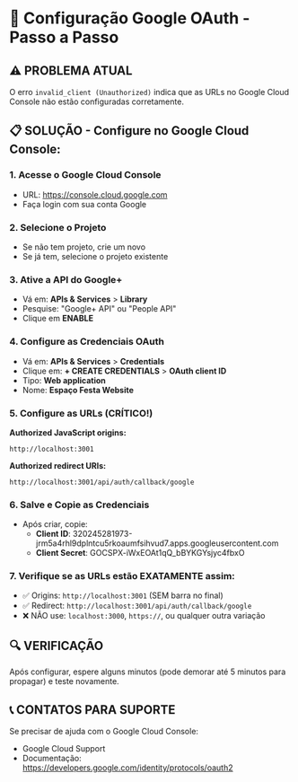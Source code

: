 # 🔧 Configuração Google OAuth - Passo a Passo

## ⚠️ PROBLEMA ATUAL
O erro `invalid_client (Unauthorized)` indica que as URLs no Google Cloud Console não estão configuradas corretamente.

## 📋 SOLUÇÃO - Configure no Google Cloud Console:

### 1. Acesse o Google Cloud Console
- URL: https://console.cloud.google.com
- Faça login com sua conta Google

### 2. Selecione o Projeto
- Se não tem projeto, crie um novo
- Se já tem, selecione o projeto existente

### 3. Ative a API do Google+
- Vá em: **APIs & Services** > **Library**
- Pesquise: "Google+ API" ou "People API"
- Clique em **ENABLE**

### 4. Configure as Credenciais OAuth
- Vá em: **APIs & Services** > **Credentials**
- Clique em: **+ CREATE CREDENTIALS** > **OAuth client ID**
- Tipo: **Web application**
- Nome: **Espaço Festa Website**

### 5. Configure as URLs (CRÍTICO!)

**Authorized JavaScript origins:**
```
http://localhost:3001
```

**Authorized redirect URIs:**
```
http://localhost:3001/api/auth/callback/google
```

### 6. Salve e Copie as Credenciais
- Após criar, copie:
  - **Client ID**: 320245281973-jrm5a4rhl9dplntcu5rkoaumfsihvud7.apps.googleusercontent.com
  - **Client Secret**: GOCSPX-iWxEOAt1qQ_bBYKGYsjyc4fbxO

### 7. Verifique se as URLs estão EXATAMENTE assim:
- ✅ Origins: `http://localhost:3001` (SEM barra no final)
- ✅ Redirect: `http://localhost:3001/api/auth/callback/google`
- ❌ NÃO use: `localhost:3000`, `https://`, ou qualquer outra variação

## 🔍 VERIFICAÇÃO
Após configurar, espere alguns minutos (pode demorar até 5 minutos para propagar) e teste novamente.

## 📞 CONTATOS PARA SUPORTE
Se precisar de ajuda com o Google Cloud Console:
- Google Cloud Support
- Documentação: https://developers.google.com/identity/protocols/oauth2